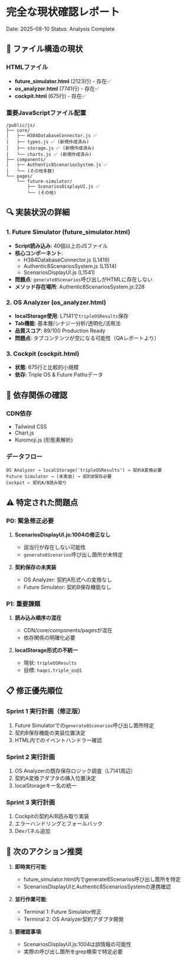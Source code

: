 # 完全な現状確認レポート
Date: 2025-08-10
Status: Analysis Complete

## 📁 ファイル構造の現状

### HTMLファイル
- **future_simulator.html** (2123行) - 存在✅
- **os_analyzer.html** (7741行) - 存在✅  
- **cockpit.html** (675行) - 存在✅

### 重要JavaScriptファイル配置
```
/public/js/
├── core/
│   ├── H384DatabaseConnector.js ✅
│   ├── types.js ✅ (新規作成済み)
│   ├── storage.js ✅ (新規作成済み)
│   └── charts.js ✅ (新規作成済み)
├── components/
│   ├── Authentic8ScenariosSystem.js ✅
│   └── (その他多数)
└── pages/
    └── future-simulator/
        ├── ScenariosDisplayUI.js ✅
        └── (その他)
```

## 🔍 実装状況の詳細

### 1. Future Simulator (future_simulator.html)
- **Script読み込み**: 40個以上のJSファイル
- **核心コンポーネント**:
  - H384DatabaseConnector.js (L1419)
  - Authentic8ScenariosSystem.js (L1514)
  - ScenariosDisplayUI.js (L1541)
- **問題点**: `generate8Scenarios`呼び出しがHTMLに存在しない
- **メソッド存在場所**: Authentic8ScenariosSystem.js:228

### 2. OS Analyzer (os_analyzer.html)
- **localStorage使用**: L7141で`tripleOSResults`保存
- **Tab機能**: 基本層/シナジー分析/透明化/活用法
- **品質スコア**: 89/100 Production Ready
- **問題点**: タブコンテンツが空になる可能性（QAレポートより）

### 3. Cockpit (cockpit.html)
- **状態**: 675行と比較的小規模
- **依存**: Triple OS & Future Pathsデータ

## 🔗 依存関係の確認

### CDN依存
- Tailwind CSS
- Chart.js  
- Kuromoji.js (形態素解析)

### データフロー
```
OS Analyzer → localStorage('tripleOSResults') → 契約A変換必要
Future Simulator → (未実装) → 契約B保存必要
Cockpit ← 契約A/B読み取り
```

## ⚠️ 特定された問題点

### P0: 緊急修正必要
1. **ScenariosDisplayUI.js:1004の修正なし** 
   - 該当行が存在しない可能性
   - `generate8Scenarios`呼び出し箇所が未特定

2. **契約保存の未実装**
   - OS Analyzer: 契約A形式への変換なし
   - Future Simulator: 契約B保存機能なし

### P1: 重要課題
1. **読み込み順序の混在**
   - CDN/core/components/pagesが混在
   - 依存関係の明確化必要

2. **localStorage形式の不統一**
   - 現状: `tripleOSResults`
   - 目標: `haqei.triple_os@1`

## 📋 修正優先順位

### Sprint 1 実行計画（修正版）
1. Future Simulatorでの`generate8Scenarios`呼び出し箇所特定
2. 契約B保存機能の実装位置決定
3. HTML内でのイベントハンドラー確認

### Sprint 2 実行計画
1. OS Analyzerの既存保存ロジック調査（L7141周辺）
2. 契約A変換アダプタの挿入位置決定
3. localStorageキー名の統一

### Sprint 3 実行計画  
1. Cockpitの契約A/B読み取り実装
2. エラーハンドリングとフォールバック
3. Devパネル追加

## 🎯 次のアクション推奨

1. **即時実行可能**:
   - future_simulator.html内でgenerate8Scenarios呼び出し箇所を特定
   - ScenariosDisplayUIとAuthentic8ScenariosSystemの連携確認

2. **並行作業可能**:
   - Terminal 1: Future Simulator修正
   - Terminal 2: OS Analyzer契約アダプタ開発

3. **要確認事項**:
   - ScenariosDisplayUI.js:1004は誤情報の可能性
   - 実際の呼び出し箇所をgrep検索で特定必要